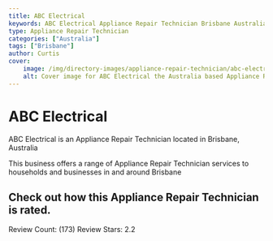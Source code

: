```yaml
---
title: ABC Electrical
keywords: ABC Electrical Appliance Repair Technician Brisbane Australia 
type: Appliance Repair Technician 
categories: ["Australia"]
tags: ["Brisbane"]
author: Curtis
cover:
    image: /img/directory-images/appliance-repair-technician/abc-electrical.webp
    alt: Cover image for ABC Electrical the Australia based Appliance Repair Technician servicing Brisbane 
---
```


# ABC Electrical
ABC Electrical is an Appliance Repair Technician located in Brisbane, Australia

This business offers a range of Appliance Repair Technician services to households and businesses in and around Brisbane

## Check out how this Appliance Repair Technician is rated.
Review Count: (173)
Review Stars: 2.2

